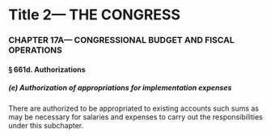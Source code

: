 
# Title 2— THE CONGRESS
### CHAPTER 17A— CONGRESSIONAL BUDGET AND FISCAL OPERATIONS
#### § 661d. Authorizations
##### (e) Authorization of appropriations for implementation expenses

There are authorized to be appropriated to existing accounts such sums as may be necessary for salaries and expenses to carry out the responsibilities under this subchapter.
